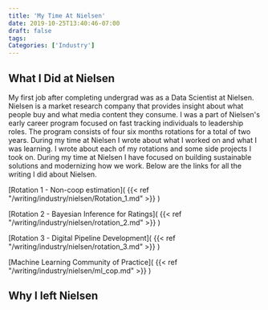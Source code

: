 ```yaml
---
title: 'My Time At Nielsen'
date: 2019-10-25T13:40:46-07:00
draft: false
tags: 
Categories: ['Industry']
---
```



## What I Did at Nielsen
My first job after completing undergrad was as a Data Scientist at Nielsen. Nielsen is a market research company that provides insight about what people buy and what media content they consume. I was a part of Nielsen's early career program focused on fast tracking individuals to leadership roles. The program consists of four six months rotations for a total of two years. During my time at Nielsen I wrote about what I worked on and what I was learning. I wrote about each of my rotations and some side projects I took on. During my time at Nielsen I have focused on building sustainable solutions and modernizing how we work. Below are the links for all the writing I did about Nielsen. 

[Rotation 1 - Non-coop estimation](
    {{< ref  "/writing/industry/nielsen/Rotation_1.md"  >}} )

[Rotation 2 - Bayesian Inference for Ratings](
    {{< ref  "/writing/industry/nielsen/rotation_2.md"  >}} )

[Rotation 3 - Digital Pipeline Development](
    {{< ref  "/writing/industry/nielsen/rotation_3.md"  >}} )

[Machine Learning Community of Practice](
    {{< ref  "/writing/industry/nielsen/ml_cop.md"  >}} )

## Why I left Nielsen


